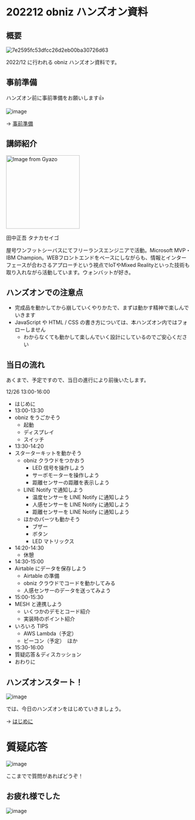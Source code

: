 # 202212 obniz ハンズオン資料

## 概要

![7e2595fc53dfcc26d2eb00ba30726d63](https://i.gyazo.com/7e2595fc53dfcc26d2eb00ba30726d63.png)

2022/12 に行われる obniz ハンズオン資料です。

## 事前準備

ハンズオン前に事前準備をお願いします👍

![image](https://i.gyazo.com/0b45133da885fa0da13a7f1c12156674.png)

→ [事前準備](00-preparation/README.md)

## 講師紹介

<img src="https://i.gyazo.com/0116e8a74666ace1a45096ae02b54347.jpg" alt="Image from Gyazo" width="200"/>

田中正吾 タナカセイゴ

屋号ワンフットシーバスにてフリーランスエンジニアで活動。Microsoft MVP・IBM Champion。WEBフロントエンドをベースにしながらも、情報とインターフェースが合わさるアプローチという視点でIoTやMixed Realityといった技術も取り入れながら活動しています。ウォンバットが好き。

## ハンズオンでの注意点

- 完成品を動かしてから崩していくやりかたで、まずは動かす精神で楽しんでいきます
- JavaScript や HTML / CSS の書き方については、本ハンズオン内ではフォローしません
  - わからなくても動かして楽しんでいく設計にしているのでご安心ください


## 当日の流れ

あくまで、予定ですので、当日の進行により前後いたします。

12/26 13:00-16:00

- はじめに
- 13:00-13:30
- obniz をうごかそう
  - 起動
  - ディスプレイ
  - スイッチ
- 13:30-14:20
- スターターキットを動かそう
  - obniz クラウドをつかおう
    - LED 信号を操作しよう
    - サーボモーターを操作しよう
    - 距離センサーの距離を表示しよう
  - LINE Notify で通知しよう
    - 温度センサーを LINE Notify に通知しよう
    - 人感センサーを LINE Notify に通知しよう
    - 距離センサーを LINE Notify に通知しよう
  - ほかのパーツも動かそう
    - ブザー
    - ボタン
    - LED マトリックス
- 14:20-14:30
  - 休憩
- 14:30-15:00
- Airtable にデータを保存しよう
  - Airtable の準備
  - obniz クラウドでコードを動かしてみる
  - 人感センサーのデータを送ってみよう
- 15:00-15:30
- MESH と連携しよう
  - いくつかのデモとコード紹介
  - 実装時のポイント紹介
- いろいろ TIPS
  - AWS Lambda（予定）
  - ビーコン（予定）　ほか
- 15:30-16:00
- 質疑応答＆ディスカッション
- おわりに

## ハンズオンスタート！

![image](https://i.gyazo.com/9e0eefffd6cf76fc45e70b1ac8a7f838.png)

では、今日のハンズオンをはじめていきましょう。

→ [はじめに](01-introduction.md)

# 質疑応答

![image](https://i.gyazo.com/aba8ccd625e7320883851b71ebd0caf2.png)

ここまでで質問があればどうぞ！

## お疲れ様でした

![image](https://i.gyazo.com/5a6aa1d064fcd403fa67091c7d0e417a.png)

